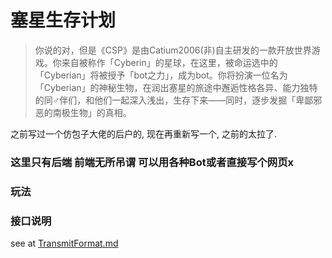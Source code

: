 # 塞星生存计划  
> 你说的对，但是《CSP》是由Catium2006(非)自主研发的一款开放世界游戏。你来自被称作「Cyberin」的星球，在这里，被命运选中的「Cyberian」将被授予「bot之力」，成为bot。你将扮演一位名为「Cyberian」的神秘生物，在润出塞星的旅途中邂逅性格各异、能力独特的同♂伴们，和他们一起深入浅出，生存下来——同时，逐步发掘「卑鄙邪恶的南极生物」的真相。  

之前写过一个仿包子大佬的后户的, 现在再重新写一个, 之前的太拉了.  

### 这里只有后端 前端无所吊谓 可以用各种Bot或者直接写个网页x  

### 玩法  

### 接口说明  
see at [TransmitFormat.md](doc/TransmitFormat.md)

